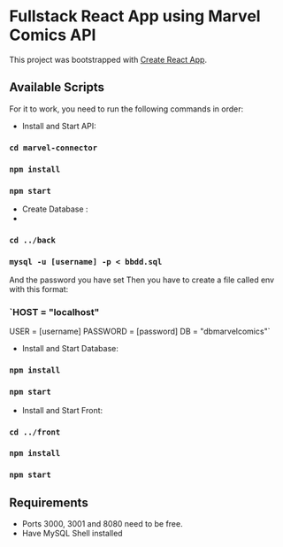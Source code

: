 # Fullstack React App using Marvel Comics API

This project was bootstrapped with [Create React App](https://github.com/facebook/create-react-app).

## Available Scripts

For it to work, you need to run the following commands in order:

* Install and Start API:

### `cd marvel-connector`
### `npm install`
### `npm start`

* Create Database :
* 
### `cd ../back`
### `mysql -u [username] -p < bbdd.sql`

And the password you have set
Then you have to create a file called env with this format:

### `HOST = "localhost"
USER = [username]
PASSWORD = [password]
DB = "dbmarvelcomics"`

* Install and Start Database:
### `npm install`
### `npm start`

* Install and Start Front:
### `cd ../front`
### `npm install`
### `npm start`

## Requirements
* Ports 3000, 3001 and 8080 need to be free.
* Have MySQL Shell installed


